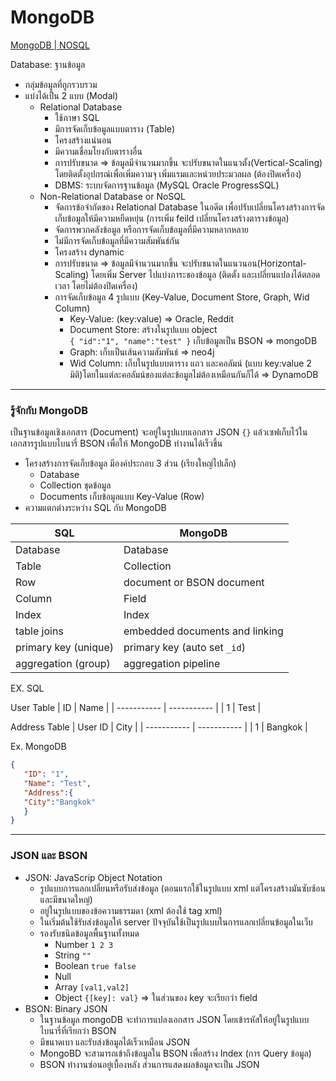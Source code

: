 # MongoDB
[MongoDB | NOSQL](https://www.youtube.com/watch?v=VgyEablNJkk&t=19915s)

Database: ฐานข้อมูล
- กลุ่มข้อมูลที่ถูกรวบรวม
- แบ่งได้เป็น 2 แบบ (Modal)
   - Relational Database
      - ใช้ภาษา SQL
      - มีการจัดเก็บข้อมูลแบบตาราง (Table)
      - โครงสร้างแน่นอน
      - มีความเชื่อมโยงกับตารางอื่น
      - การปรับขนาด => ข้อมูลมีจำนวนมากขึ้น จะปรับขนาดในแนวตั้ง(Vertical-Scaling) โดยติดตั้งอุปกรณ์เพื่อเพิ่มความจุ เพิ่มแรมและหน่วยประมวลผล (ต้องปิดเครื่อง)
      - DBMS: ระบบจัดการฐานข้อมูล (MySQL Oracle ProgressSQL)
   - Non-Relational Database or NoSQL
      - จัดการข้อจำกัดของ Relational Database ในอดีต เพื่อปรับเปลี่ยนโครงสร้างการจัดเก็บข้อมูลให้มีความหยืดหยุ่น (การเพิ่ม feild เปลี่ยนโครงสร้างตารางข้อมูล)
      - จัดการพวกคลังข้อมูล หรือการจัดเก็บข้อมูลที่มีความหลากหลาย
      - ไม่มีการจัดเก็บข้อมูลที่มีความสัมพันธ์กัน
      - โครงสร้าง dynamic
      - การปรับขนาด => ข้อมูลมีจำนวนมากขึ้น จะปรับขนาดในแนวนอน(Horizontal-Scaling) โดยเพิ่ม Server ไปแบ่งภาระของข้อมูล (ติดตั้ง และเปลี่ยนแปลงได้ตลอดเวลา โดยไม่ต้องปิดเครื่อง)
      - การจัดเก็บข้อมูล 4 รูปแบบ (Key-Value, Document Store, Graph, Wid Column)
        - Key-Value: (key:value) => Oracle, Reddit
        - Document Store: สร้างในรูปแบบ object  
        `{
        "id":"1",
        "name":"test"
        }`
        เก็บข้อมูลเป็น BSON => mongoDB
        - Graph: เก็บเป็นเส้นความสัมพันธ์ => neo4j
        - Wid Column: เก็บในรูปแบบตาราง แถว และคอลัมน์ (แบบ key:value 2 มิติ)โดยในแต่ละคอลัมน์ของแต่ละข้อมูลไม่ต้องเหมือนกันก็ได้ => DynamoDB

---
   
### รู้จักกับ MongoDB
เป็นฐานข้อมูลเชิงเอกสาร (Document) จะอยู่ในรูปแบบเอกสาร JSON `{}` แล้วเซฟเก็บไว้ในเอกสารรูปแบบไบนารี่ BSON เพื่อให้ MongoDB ทำงานได้เร็วขึ้น
- โครงสร้างการจัดเก็บข้อมูล มีองค์ประกอบ 3 ส่วน (เรียงใหญ่ไปเล็ก)
   - Database
   - Collection ชุดข้อมูล 
   - Documents เก็บข้อมูลแบบ Key-Value (Row)
- ความแตกต่างระหว่าง SQL กับ MongoDB

| SQL | MongoDB |
| ----------- | ----------- |
| Database | Database |
| Table | Collection |
| Row | document or BSON document |
| Column | Field |
| Index | Index |
| table joins | embedded documents and linking |
| primary key (unique) | primary key (auto set `_id`) |
| aggregation (group) | aggregation pipeline |

EX. SQL

User Table
| ID | Name |
| ----------- | ----------- |
| 1 | Test |

Address Table 
| User ID | City |
| ----------- | ----------- |
| 1 | Bangkok |

Ex. MongoDB
```json
{
   "ID": "1",
   "Name": "Test",
   "Address":{
   "City":"Bangkok"
   }
}
```

---

### JSON และ BSON
- JSON: JavaScrip Object Notation
   - รูปแบบการแลกเปลี่ยนหรือรับส่งข้อมูล (ตอนแรกใช้ในรูปแบบ xml แต่โครงสร้างมันซับซ้อน และมีขนาดใหญ่)
   - อยู่ในรูปแบบของข้อความธรรมดา (xml ต้องใช้ tag xml)
   - ในเริ่มต้นใช้รับส่งข้อมูลให้ server ปัจจุบันใช้เป็นรูปแบบในการแลกเปลี่ยนข้อมูลในเว็บ
   - รองรับชนิดข้อมูลพื้นฐานทั้งหมด
      - Number `1 2 3`
      - String `""`
      - Boolean `true false`
      - Null
      - Array `[val1,val2]`
      - Object `{[key]: val}` => ในส่วนของ key จะเรียกว่า field
- BSON: Binary JSON
   - ในฐานข้อมูล mongoDB จะทำการแปลงเอกสาร JSON โดยเข้ารหัสให้อยู่ในรูปแบบไบนารี่ที่เรียกว่า BSON
   - มีขนาดเบา และรับส่งข้อมูลได้เร็วเหมือน JSON
   - MongoBD จะสามารถเข้าถึงข้อมูลใน BSON เพื่อสร้าง Index (การ Query ข้อมูล)
   - BSON ทำงานซ่อนอยู่เบื้องหลัง  ส่วนการแสดงผลข้อมูลจะเป็น JSON





